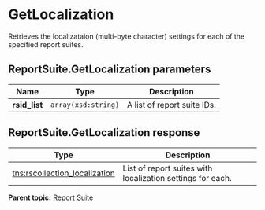 # GetLocalization

Retrieves the localizataion \(multi-byte character\) settings for each of the specified report suites.

## ReportSuite.GetLocalization parameters

|Name|Type|Description|
|----|----|-----------|
|**rsid\_list** |`array(xsd:string)` |A list of report suite IDs.|

## ReportSuite.GetLocalization response

|Type|Description|
|----|-----------|
|[tns:rscollection\_localization](../../data_types/r_rscollection_localization.md#) |List of report suites with localization settings for each.|

**Parent topic:** [Report Suite](../../methods/report_suite/c_api_admin_methods_repsuite.md)

